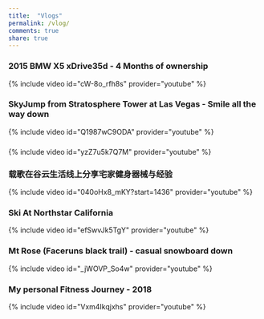 ```yaml
---
title:  "Vlogs"
permalink: /vlog/
comments: true
share: true
---
```


### 2015 BMW X5 xDrive35d - 4 Months of ownership
{% include video id="cW-8o_rfh8s" provider="youtube" %}

### SkyJump from Stratosphere Tower at Las Vegas - Smile all the way down
{% include video id="Q1987wC9ODA" provider="youtube" %}

### <Mastering AWS Development Overview>
{% include video id="yzZ7u5k7Q7M" provider="youtube" %}

### 载歌在谷云生活线上分享宅家健身器械与经验
{% include video id="040oHx8_mKY?start=1436" provider="youtube" %}

### Ski At Northstar California
{% include video id="efSwvJk5TgY" provider="youtube" %}

### Mt Rose (Faceruns black trail) - casual snowboard down
{% include video id="_jWOVP_So4w" provider="youtube" %}

### My personal Fitness Journey - 2018
{% include video id="Vxm4Ikqjxhs" provider="youtube" %}
